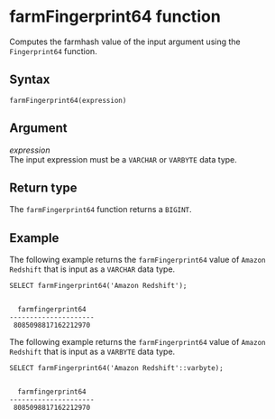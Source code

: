 # farmFingerprint64 function<a name="r_FARMFINGERPRINT64"></a>

Computes the farmhash value of the input argument using the `Fingerprint64` function\. 

## Syntax<a name="r_FARMFINGERPRINT64-synopsis"></a>

```
farmFingerprint64(expression)
```

## Argument<a name="r_FARMFINGERPRINT64-argument"></a>

 *expression*   
The input expression must be a `VARCHAR` or `VARBYTE` data type\. 

## Return type<a name="r_FARMFINGERPRINT64-return-type"></a>

The `farmFingerprint64` function returns a `BIGINT`\. 

## Example<a name="r_FARMFINGERPRINT64-example"></a>

The following example returns the `farmFingerprint64` value of `Amazon Redshift` that is input as a `VARCHAR` data type\. 

```
SELECT farmFingerprint64('Amazon Redshift');
```

```
  
  farmfingerprint64
---------------------
 8085098817162212970
```

The following example returns the `farmFingerprint64` value of `Amazon Redshift` that is input as a `VARBYTE` data type\. 

```
SELECT farmFingerprint64('Amazon Redshift'::varbyte);
```

```
  
  farmfingerprint64
---------------------
 8085098817162212970
```